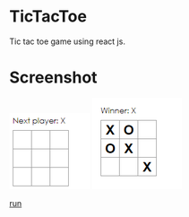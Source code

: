 # TicTacToe
Tic tac toe game using react js.

# Screenshot
<img src='images/01.png'>
<img src='images/02.png'>

[run](https://farizma-tictactoe.netlify.app)